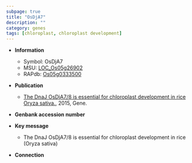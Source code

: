 ```yaml
---
subpage: true
title: "OsDjA7"
description: ""
category: genes
tags: [chloroplast, chloroplast development]
---
```


* **Information**  
    + Symbol: OsDjA7  
    + MSU: [LOC_Os05g26902](http://rice.plantbiology.msu.edu/cgi-bin/ORF_infopage.cgi?orf=LOC_Os05g26902)  
    + RAPdb: [Os05g0333500](http://rapdb.dna.affrc.go.jp/viewer/gbrowse_details/irgsp1?name=Os05g0333500)  

* **Publication**  
    + [The DnaJ OsDjA7/8 is essential for chloroplast development in rice Oryza sativa.](http://www.ncbi.nlm.nih.gov/pubmed?term=The+DnaJ+OsDjA7/8+is+essential+for+chloroplast+development+in+rice+Oryza+sativa.%5BTitle%5D), 2015, Gene.

* **Genbank accession number**  

* **Key message**  
    + The DnaJ OsDjA7/8 is essential for chloroplast development in rice (Oryza sativa)

* **Connection**  



